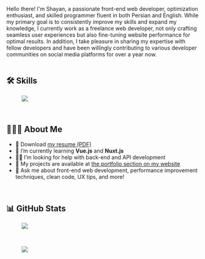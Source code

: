 Hello there! I'm Shayan, a passionate front-end web developer, optimization enthusiast, and skilled programmer fluent in both Persian and English. While my primary goal is to consistently improve my skills and expand my knowledge, I currently work as a freelance web developer, not only crafting seamless user experiences but also fine-tuning website performance for optimal results. In addition, I take pleasure in sharing my expertise with fellow developers and have been willingly contributing to various developer communities on social media platforms for over a year now.
<br /><br />

## 🛠️ Skills
<figure>
  <img src="https://skillicons.dev/icons?i=xd,md,vscode,git,github,netlify,vite,html,css,sass,bootstrap,tailwind,js,jquery,alpinejs,astro,vue" />
</figure>
<br />

## 👨🏻‍💻 About Me
<ul>
  <li>📄 Download <a download href="./resume.pdf">my resume (PDF)</a></li>
  <li>🌱 I’m currently learning <b>Vue.js</b> and <b>Nuxt.js</b></li>
  <li>🤝🏼 I’m looking for help with back-end and API development</li>
  <li>📁 My projects are available at <a href="https://shayan-zamani.me/#portfolio">the portfolio section on my website</a></li>
  <li>💬 Ask me about front-end web development, performance improvement techniques, clean code, UX tips, and more!</li>
</ul>
<br />

## 📊 GitHub Stats
<span>
  <figure>
    <img src="https://github-readme-streak-stats.herokuapp.com/?user=ShayanTheNerd&theme=dark" />
  </figure>
</span>
&nbsp;
<span>
  <figure>
    <img src="https://github-readme-stats.vercel.app/api?username=ShayanTheNerd&theme=dark&include_all_commits=true&count_private=true&rank_icon=github" />
  </figure>
</span>
